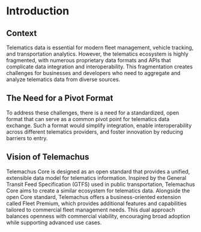 # Introduction

## Context

Telematics data is essential for modern fleet management, vehicle tracking, and transportation analytics. However, the telematics ecosystem is highly fragmented, with numerous proprietary data formats and APIs that complicate data integration and interoperability. This fragmentation creates challenges for businesses and developers who need to aggregate and analyze telematics data from diverse sources.

## The Need for a Pivot Format

To address these challenges, there is a need for a standardized, open format that can serve as a common pivot point for telematics data exchange. Such a format would simplify integration, enable interoperability across different telematics providers, and foster innovation by reducing barriers to entry.

## Vision of Telemachus

Telemachus Core is designed as an open standard that provides a unified, extensible data model for telematics information. Inspired by the General Transit Feed Specification (GTFS) used in public transportation, Telemachus Core aims to create a similar ecosystem for telematics data. Alongside the open Core standard, Telemachus offers a business-oriented extension called Fleet Premium, which provides additional features and capabilities tailored to commercial fleet management needs. This dual approach balances openness with commercial viability, encouraging broad adoption while supporting advanced use cases.
